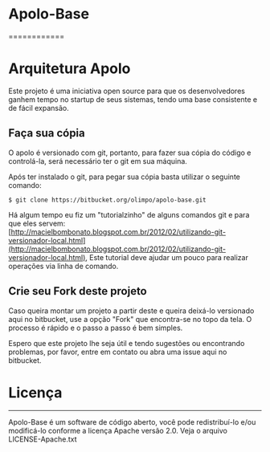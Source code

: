# Apolo-Base
============

# Arquitetura Apolo

Este projeto é uma iniciativa open source para que os desenvolvedores ganhem tempo no startup de seus sistemas, tendo uma base consistente e de fácil expansão.

## Faça sua cópia

O apolo é versionado com git, portanto, para fazer sua cópia do código e controlá-la, será necessário ter o git em sua máquina.

Após ter instalado o git, para pegar sua cópia basta utilizar o seguinte comando:

```
$ git clone https://bitbucket.org/olimpo/apolo-base.git
```

Há algum tempo eu fiz um "tutorialzinho" de alguns comandos git e para que eles servem: [http://macielbombonato.blogspot.com.br/2012/02/utilizando-git-versionador-local.html](http://macielbombonato.blogspot.com.br/2012/02/utilizando-git-versionador-local.html), Este tutorial deve ajudar um pouco para realizar operações via linha de comando.

## Crie seu Fork deste projeto

Caso queira montar um projeto a partir deste e queira deixá-lo versionado aqui no bitbucket, use a opção "Fork" que encontra-se no topo da tela. O processo é rápido e o passo a passo é bem simples.

Espero que este projeto lhe seja útil e tendo sugestões ou encontrando problemas, por favor, entre em contato ou abra uma issue aqui no bitbucket.

# Licença
---------

Apolo-Base é um software de código aberto, você pode redistribuí-lo e/ou
modificá-lo conforme a licença Apache versão 2.0. Veja o arquivo LICENSE-Apache.txt
